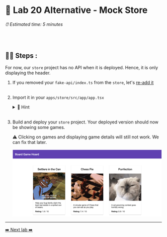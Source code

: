 # 🧲 Lab 20 Alternative - Mock Store

###### ⏰ Estimated time: 5 minutes

<br />

## 🏋️‍♀️ Steps :

For now, our `store` project has no API when it is deployed. Hence, it is only displaying the header.

1. If you removed your `fake-api/index.ts` from the `store`, let's [re-add it](https://github.com/nrwl/nx-workshop/blob/master/examples/lab2/apps/store/src/fake-api/index.ts)
   <br /> <br />

2. Import it in your `apps/store/src/app/app.tsx`

   <details>
   <summary>🐳 Hint</summary>

   ```typescript
    import { getAllGames } from '../fake-api/index';

    export const App = () => {
    const history = useHistory();

    return (
      <>
        <Header title="Board Game Hoard" />
          <div className={styles.container}>
            <div className={styles['games-layout']}>
              {getAllGames().map((x) => (
                <Card
                  key={x.id}
                  className={styles['game-card']}
                  onClick={() => history.push(`/game/${x.id}`)}
                >
   ```

   </details>
   <br />

3. Build and deploy your `store` project. Your deployed version should now be showing some games.

   ⚠️ Clicking on games and displaying game details will still not work. We can fix that later.

   <img src="./lab20_result.png" width="500" alt="screenshot of lab20 result">
   <br />

---

[➡️ Next lab ➡️](../lab21-alt/LAB.md)
